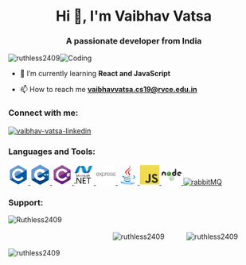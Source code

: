 <h1 align="center">Hi 👋, I'm Vaibhav Vatsa</h1>
<h3 align="center">A passionate developer from India</h3>
<img align="right" alt="Coding" width="400" src="https://img.freepik.com/free-photo/3d-portrait-people_23-2150793856.jpg">
<p align="left"> <img src="https://komarev.com/ghpvc/?username=ruthless2409&label=Profile%20views&color=0e75b6&style=flat" alt="ruthless2409" /> </p>

- 🌱 I’m currently learning **React and JavaScript**

- 📫 How to reach me **vaibhavvatsa.cs19@rvce.edu.in**

<h3 align="left">Connect with me:</h3>
<p align="left">
  <a href="https://www.linkedin.com/in/vaibhav-vatsa-b9201a207/" target="blank">
    <img align="center" src="https://cdn.jsdelivr.net/npm/simple-icons@3.13.0/icons/linkedin.svg" alt="vaibhav-vatsa-linkedin" height="30" width="40" />
  </a>
</p>

<h3 align="left">Languages and Tools:</h3>
<p align="left"> <a href="https://www.cprogramming.com/" target="_blank" rel="noreferrer"> <img src="https://raw.githubusercontent.com/devicons/devicon/master/icons/c/c-original.svg" alt="c" width="40" height="40"/> </a> <a href="https://www.w3schools.com/cpp/" target="_blank" rel="noreferrer"> <img src="https://raw.githubusercontent.com/devicons/devicon/master/icons/cplusplus/cplusplus-original.svg" alt="cplusplus" width="40" height="40"/> </a> <a href="https://www.w3schools.com/cs/" target="_blank" rel="noreferrer"> <img src="https://raw.githubusercontent.com/devicons/devicon/master/icons/csharp/csharp-original.svg" alt="csharp" width="40" height="40"/> </a> <a href="https://dotnet.microsoft.com/" target="_blank" rel="noreferrer"> <img src="https://raw.githubusercontent.com/devicons/devicon/master/icons/dot-net/dot-net-original-wordmark.svg" alt="dotnet" width="40" height="40"/> </a> <a href="https://expressjs.com" target="_blank" rel="noreferrer"> <img src="https://raw.githubusercontent.com/devicons/devicon/master/icons/express/express-original-wordmark.svg" alt="express" width="40" height="40"/> </a> <a href="https://www.java.com" target="_blank" rel="noreferrer"> <img src="https://raw.githubusercontent.com/devicons/devicon/master/icons/java/java-original.svg" alt="java" width="40" height="40"/> </a> <a href="https://developer.mozilla.org/en-US/docs/Web/JavaScript" target="_blank" rel="noreferrer"> <img src="https://raw.githubusercontent.com/devicons/devicon/master/icons/javascript/javascript-original.svg" alt="javascript" width="40" height="40"/> </a> <a href="https://nodejs.org" target="_blank" rel="noreferrer"> <img src="https://raw.githubusercontent.com/devicons/devicon/master/icons/nodejs/nodejs-original-wordmark.svg" alt="nodejs" width="40" height="40"/> </a> <a href="https://www.rabbitmq.com" target="_blank" rel="noreferrer"> <img src="https://www.vectorlogo.zone/logos/rabbitmq/rabbitmq-icon.svg" alt="rabbitMQ" width="40" height="40"/> </a> </p>

<h3 align="left">Support:</h3>
<p><a href="https://www.buymeacoffee.com/Ruthless2409"> <img align="left" src="https://cdn.buymeacoffee.com/buttons/v2/default-yellow.png" height="50" width="210" alt="Ruthless2409" /></a></p><br><br>

<div style="display: flex; justify-content: left; align-items: flex-start; gap: 20px;">
  <img src="https://github-readme-stats.vercel.app/api/top-langs?username=ruthless2409&show_icons=true&locale=en&layout=compact" alt="ruthless2409" style="width: 350px;" />
  <img src="https://github-readme-stats.vercel.app/api?username=ruthless2409&show_icons=true&locale=en&cache_seconds=86400" alt="ruthless2409" style="width: 400px;" />
</div>




<p><img align="center"; justify-content: left; src="https://github-readme-streak-stats.herokuapp.com/?user=ruthless2409&" alt="ruthless2409" /></p>

